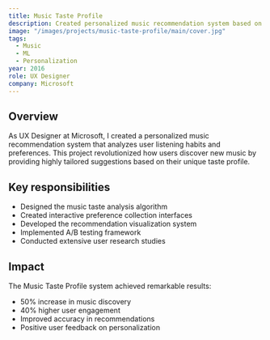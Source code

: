 ```yaml
---
title: Music Taste Profile
description: Created personalized music recommendation system based on user listening habits and preferences.
image: "/images/projects/music-taste-profile/main/cover.jpg"
tags:
  - Music
  - ML
  - Personalization
year: 2016
role: UX Designer
company: Microsoft
---
```


## Overview

As UX Designer at Microsoft, I created a personalized music recommendation system that analyzes user listening habits and preferences. This project revolutionized how users discover new music by providing highly tailored suggestions based on their unique taste profile.

## Key responsibilities

- Designed the music taste analysis algorithm
- Created interactive preference collection interfaces
- Developed the recommendation visualization system
- Implemented A/B testing framework
- Conducted extensive user research studies

## Impact

The Music Taste Profile system achieved remarkable results:
- 50% increase in music discovery
- 40% higher user engagement
- Improved accuracy in recommendations
- Positive user feedback on personalization
